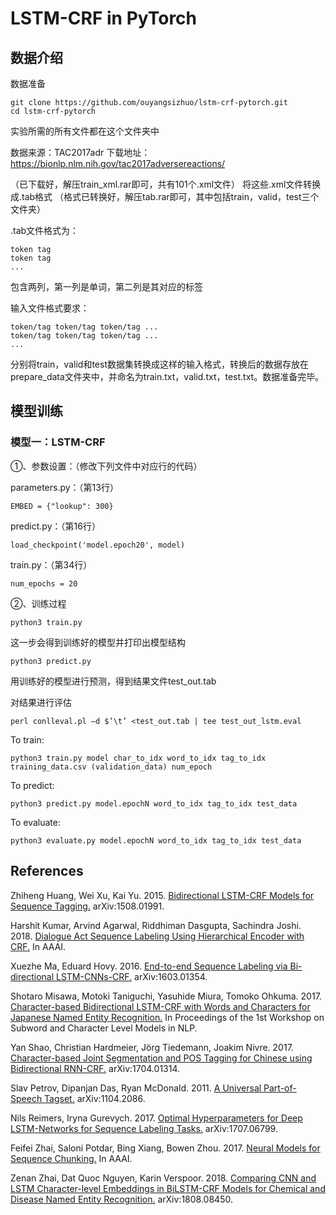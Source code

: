 # LSTM-CRF in PyTorch

## 数据介绍


数据准备
```
git clone https://github.com/ouyangsizhuo/lstm-crf-pytorch.git
cd lstm-crf-pytorch
```
实验所需的所有文件都在这个文件夹中

数据来源：TAC2017adr
下载地址：https://bionlp.nlm.nih.gov/tac2017adversereactions/

（已下载好，解压train_xml.rar即可，共有101个.xml文件）
将这些.xml文件转换成.tab格式
（格式已转换好，解压tab.rar即可，其中包括train，valid，test三个文件夹）

.tab文件格式为：
```
token tag
token tag
...
```
包含两列，第一列是单词，第二列是其对应的标签

输入文件格式要求：
```
token/tag token/tag token/tag ...
token/tag token/tag token/tag ...
...
```
分别将train，valid和test数据集转换成这样的输入格式，转换后的数据存放在prepare_data文件夹中，并命名为train.txt，valid.txt，test.txt。数据准备完毕。

## 模型训练

### 模型一：LSTM-CRF

①、参数设置：（修改下列文件中对应行的代码）

parameters.py：（第13行）
```
EMBED = {"lookup": 300}
```
predict.py：（第16行）
```
load_checkpoint('model.epoch20', model)
```
train.py：（第34行）
```
num_epochs = 20
```
②、训练过程
```
python3 train.py
```
这一步会得到训练好的模型并打印出模型结构
```
python3 predict.py
```
用训练好的模型进行预测，得到结果文件test_out.tab

对结果进行评估
```
perl conlleval.pl –d $’\t’ <test_out.tab | tee test_out_lstm.eval
```
To train:
```
python3 train.py model char_to_idx word_to_idx tag_to_idx training_data.csv (validation_data) num_epoch
```

To predict:
```
python3 predict.py model.epochN word_to_idx tag_to_idx test_data
```

To evaluate:
```
python3 evaluate.py model.epochN word_to_idx tag_to_idx test_data
```

## References

Zhiheng Huang, Wei Xu, Kai Yu. 2015. [Bidirectional LSTM-CRF Models for Sequence Tagging.](https://arxiv.org/abs/1508.01991) arXiv:1508.01991.

Harshit Kumar, Arvind Agarwal, Riddhiman Dasgupta, Sachindra Joshi. 2018. [Dialogue Act Sequence Labeling Using Hierarchical Encoder with CRF.](https://www.aaai.org/ocs/index.php/AAAI/AAAI18/paper/download/16706/16724) In AAAI.

Xuezhe Ma, Eduard Hovy. 2016. [End-to-end Sequence Labeling via Bi-directional LSTM-CNNs-CRF.](https://arxiv.org/abs/1603.01354) arXiv:1603.01354.

Shotaro Misawa, Motoki Taniguchi, Yasuhide Miura, Tomoko Ohkuma. 2017. [Character-based Bidirectional LSTM-CRF with Words and Characters for Japanese Named Entity Recognition.](http://www.aclweb.org/anthology/W17-4114) In Proceedings of the 1st Workshop on Subword and Character Level Models in NLP.

Yan Shao, Christian Hardmeier, Jörg Tiedemann, Joakim Nivre. 2017. [Character-based Joint Segmentation and POS Tagging for Chinese using Bidirectional RNN-CRF.](https://arxiv.org/abs/1704.01314) arXiv:1704.01314.

Slav Petrov, Dipanjan Das, Ryan McDonald. 2011. [A Universal Part-of-Speech Tagset.](https://arxiv.org/abs/1104.2086) arXiv:1104.2086.

Nils Reimers, Iryna Gurevych. 2017. [Optimal Hyperparameters for Deep LSTM-Networks for Sequence Labeling Tasks.](https://arxiv.org/abs/1707.06799) arXiv:1707.06799.

Feifei Zhai, Saloni Potdar, Bing Xiang, Bowen Zhou. 2017. [Neural Models for Sequence Chunking.](https://arxiv.org/abs/1701.04027) In AAAI.

Zenan Zhai, Dat Quoc Nguyen, Karin Verspoor. 2018. [Comparing CNN and LSTM Character-level Embeddings in BiLSTM-CRF Models for Chemical and Disease Named Entity Recognition.](https://arxiv.org/abs/1808.08450) arXiv:1808.08450.
